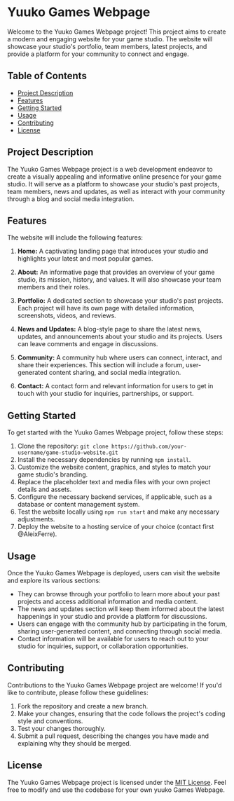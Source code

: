 # Yuuko Games Webpage

Welcome to the Yuuko Games Webpage project! This project aims to create a modern and engaging website for your game studio. The website will showcase your studio's portfolio, team members, latest projects, and provide a platform for your community to connect and engage.

## Table of Contents

- [Project Description](#project-description)
- [Features](#features)
- [Getting Started](#getting-started)
- [Usage](#usage)
- [Contributing](#contributing)
- [License](#license)

## Project Description

The Yuuko Games Webpage project is a web development endeavor to create a visually appealing and informative online presence for your game studio. It will serve as a platform to showcase your studio's past projects, team members, news and updates, as well as interact with your community through a blog and social media integration.

## Features

The website will include the following features:

1. **Home:** A captivating landing page that introduces your studio and highlights your latest and most popular games.

2. **About:** An informative page that provides an overview of your game studio, its mission, history, and values. It will also showcase your team members and their roles.

3. **Portfolio:** A dedicated section to showcase your studio's past projects. Each project will have its own page with detailed information, screenshots, videos, and reviews.

4. **News and Updates:** A blog-style page to share the latest news, updates, and announcements about your studio and its projects. Users can leave comments and engage in discussions.

5. **Community:** A community hub where users can connect, interact, and share their experiences. This section will include a forum, user-generated content sharing, and social media integration.

6. **Contact:** A contact form and relevant information for users to get in touch with your studio for inquiries, partnerships, or support.

## Getting Started

To get started with the Yuuko Games Webpage project, follow these steps:

1. Clone the repository: `git clone https://github.com/your-username/game-studio-website.git`
2. Install the necessary dependencies by running `npm install`.
3. Customize the website content, graphics, and styles to match your game studio's branding.
4. Replace the placeholder text and media files with your own project details and assets.
5. Configure the necessary backend services, if applicable, such as a database or content management system.
6. Test the website locally using `npm run start` and make any necessary adjustments.
7. Deploy the website to a hosting service of your choice (contact first @AleixFerre).

## Usage

Once the Yuuko Games Webpage is deployed, users can visit the website and explore its various sections:

- They can browse through your portfolio to learn more about your past projects and access additional information and media content.
- The news and updates section will keep them informed about the latest happenings in your studio and provide a platform for discussions.
- Users can engage with the community hub by participating in the forum, sharing user-generated content, and connecting through social media.
- Contact information will be available for users to reach out to your studio for inquiries, support, or collaboration opportunities.

## Contributing

Contributions to the Yuuko Games Webpage project are welcome! If you'd like to contribute, please follow these guidelines:

1. Fork the repository and create a new branch.
2. Make your changes, ensuring that the code follows the project's coding style and conventions.
3. Test your changes thoroughly.
4. Submit a pull request, describing the changes you have made and explaining why they should be merged.

## License

The Yuuko Games Webpage project is licensed under the [MIT License](LICENSE). Feel free to modify and use the codebase for your own yuuko Games Webpage.
